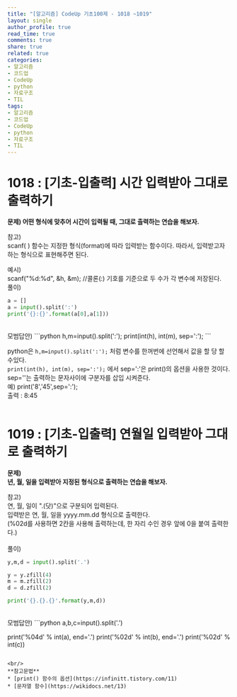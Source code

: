 ```yaml
---
title: "[알고리즘] CodeUp 기초100제 - 1018 ~1019"
layout: single
author_profile: true
read_time: true
comments: true
share: true
related: true
categories:
- 알고리즘
- 코드업
- CodeUp
- python
- 자료구조
- TIL
tags:
- 알고리즘
- 코드업
- CodeUp
- python
- 자료구조
- TIL
---
```


# 1018 : [기초-입출력] 시간 입력받아 그대로 출력하기
**문제)
어떤 형식에 맞추어 시간이 입력될 때, 그대로 출력하는 연습을 해보자.**

참고)   
scanf( ) 함수는 지정한 형식(format)에 따라 입력받는 함수이다.
따라서, 입력받고자 하는 형식으로 표현해주면 된다.

예시)   
scanf("%d:%d", &h, &m); //콜론(:) 기호를 기준으로 두 수가 각 변수에 저장된다.
<br/>
풀이)
```python
a = []
a = input().split(':')
print('{}:{}'.format(a[0],a[1]))
```
<br/>
모범답안)
```python
h,m=input().split(':');
print(int(h), int(m), sep=':');
```

python은  `h,m=input().split(':');` 처럼 변수를 한꺼번에 선언해서 값을 할 당 할 수있다.   
`print(int(h), int(m), sep=':');` 에서 sep=':'은 print()의 옵션을 사용한 것이다.   
sep=''는 출력하는 문자사이에 구분자를 삽입 시켜준다.   
예)   print('8','45',sep=':');   
			출력 : 8:45   
<br/>
# 1019 : [기초-입출력] 연월일 입력받아 그대로 출력하기
**문제)   
년, 월, 일을 입력받아 지정된 형식으로 출력하는 연습을 해보자.**

참고)    
연, 월, 일이 ".(닷)"으로 구분되어 입력된다.   
입력받은 연, 월, 일을 yyyy.mm.dd 형식으로 출력한다.   
(%02d를 사용하면 2칸을 사용해 출력하는데, 한 자리 수인 경우 앞에 0을 붙여 출력한다.)   
<br/>
풀이)   
```python
y,m,d = input().split('.')

y = y.zfill(4)
m = m.zfill(2)
d = d.zfill(2)

print('{}.{}.{}'.format(y,m,d))
```

<br/>
모범답안)
```python
a,b,c=input().split('.')

print('%04d' % int(a), end='.')
print('%02d' % int(b), end='.')
print('%02d' % int(c))
```

<br/>
**참고문법**   
* [print() 함수의 옵션](https://infinitt.tistory.com/11)      
* [문자열 함수](https://wikidocs.net/13)